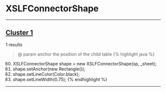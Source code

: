 # XSLFConnectorShape

***

## [Cluster 1](./1)
1 results
> @ param anchor the position of the child table 
{% highlight java %}
80. XSLFConnectorShape shape = new XSLFConnectorShape(sp, _sheet);
81. shape.setAnchor(new Rectangle());
82. shape.setLineColor(Color.black);
83. shape.setLineWidth(0.75);
{% endhighlight %}

***

